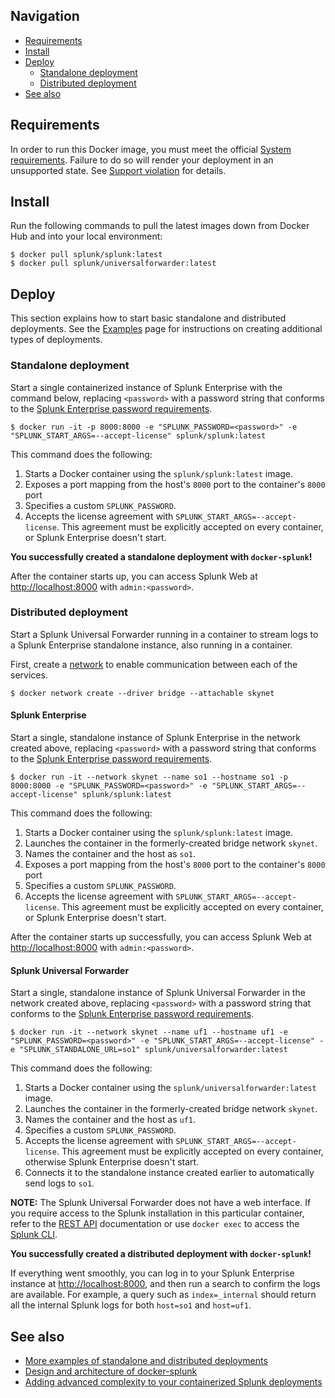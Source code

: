 ## Navigation

* [Requirements](#requirements)
* [Install](#install)
* [Deploy](#deploy)
    * [Standalone deployment](#standalone-deployment)
    * [Distributed deployment](#distributed-deployment)
* [See also](#see-also)

## Requirements
In order to run this Docker image, you must meet the official [System requirements](SUPPORT.md#system-requirements). Failure to do so will render your deployment in an unsupported state. See [Support violation](SUPPORT.md##support-violation) for details.

## Install
Run the following commands to pull the latest images down from Docker Hub and into your local environment:
```
$ docker pull splunk/splunk:latest
$ docker pull splunk/universalforwarder:latest
```

## Deploy

This section explains how to start basic standalone and distributed deployments. See the [Examples](EXAMPLES.md) page for instructions on creating additional types of deployments.

### Standalone deployment

Start a single containerized instance of Splunk Enterprise with the command below, replacing `<password>` with a password string that conforms to the [Splunk Enterprise password requirements](https://docs.splunk.com/Documentation/Splunk/latest/Security/Configurepasswordsinspecfile).

```
$ docker run -it -p 8000:8000 -e "SPLUNK_PASSWORD=<password>" -e "SPLUNK_START_ARGS=--accept-license" splunk/splunk:latest
```

This command does the following:
1. Starts a Docker container using the `splunk/splunk:latest` image.
1. Exposes a port mapping from the host's `8000` port to the container's `8000` port
1. Specifies a custom `SPLUNK_PASSWORD`.
1. Accepts the license agreement with `SPLUNK_START_ARGS=--accept-license`. This agreement must be explicitly accepted on every container, or Splunk Enterprise doesn't start.

**You successfully created a standalone deployment with `docker-splunk`!**

After the container starts up, you can access Splunk Web at <http://localhost:8000> with `admin:<password>`.

### Distributed deployment

Start a Splunk Universal Forwarder running in a container to stream logs to a Splunk Enterprise standalone instance, also running in a container.

First, create a [network](https://docs.docker.com/engine/reference/commandline/network_create/) to enable communication between each of the services.

```
$ docker network create --driver bridge --attachable skynet
```

#### Splunk Enterprise
Start a single, standalone instance of Splunk Enterprise in the network created above, replacing `<password>` with a password string that conforms to the [Splunk Enterprise password requirements](https://docs.splunk.com/Documentation/Splunk/latest/Security/Configurepasswordsinspecfile).
```
$ docker run -it --network skynet --name so1 --hostname so1 -p 8000:8000 -e "SPLUNK_PASSWORD=<password>" -e "SPLUNK_START_ARGS=--accept-license" splunk/splunk:latest
```

This command does the following:
1. Starts a Docker container using the `splunk/splunk:latest` image.
1. Launches the container in the formerly-created bridge network `skynet`.
1. Names the container and the host as `so1`.
1. Exposes a port mapping from the host's `8000` port to the container's `8000` port
1. Specifies a custom `SPLUNK_PASSWORD`.
1. Accepts the license agreement with `SPLUNK_START_ARGS=--accept-license`. This agreement must be explicitly accepted on every container, or Splunk Enterprise doesn't start.

After the container starts up successfully, you can access Splunk Web at <http://localhost:8000> with `admin:<password>`.

#### Splunk Universal Forwarder
Start a single, standalone instance of Splunk Universal Forwarder in the network created above, replacing `<password>` with a password string that conforms to the [Splunk Enterprise password requirements](https://docs.splunk.com/Documentation/Splunk/latest/Security/Configurepasswordsinspecfile).
```
$ docker run -it --network skynet --name uf1 --hostname uf1 -e "SPLUNK_PASSWORD=<password>" -e "SPLUNK_START_ARGS=--accept-license" -e "SPLUNK_STANDALONE_URL=so1" splunk/universalforwarder:latest
```

This command does the following:
1. Starts a Docker container using the `splunk/universalforwarder:latest` image.
1. Launches the container in the formerly-created bridge network `skynet`.
1. Names the container and the host as `uf1`.
1. Specifies a custom `SPLUNK_PASSWORD`.
1. Accepts the license agreement with `SPLUNK_START_ARGS=--accept-license`. This agreement must be explicitly accepted on every container, otherwise Splunk Enterprise doesn't start.
1. Connects it to the standalone instance created earlier to automatically send logs to `so1`.

**NOTE:** The Splunk Universal Forwarder does not have a web interface. If you require access to the Splunk installation in this particular container, refer to the [REST API](https://docs.splunk.com/Documentation/Splunk/latest/RESTREF/RESTprolog) documentation or use `docker exec` to access the [Splunk CLI](https://docs.splunk.com/Documentation/Splunk/latest/Admin/CLIadmincommands).

**You successfully created a distributed deployment with `docker-splunk`!**

If everything went smoothly, you can log in to your Splunk Enterprise instance at <http://localhost:8000>, and then run a search to confirm the logs are available. For example, a query such as `index=_internal` should return all the internal Splunk logs for both `host=so1` and `host=uf1`.

## See also

* [More examples of standalone and distributed deployments](EXAMPLES.md)
* [Design and architecture of docker-splunk](ARCHITECTURE.md)
* [Adding advanced complexity to your containerized Splunk deployments](ADVANCED.md)
